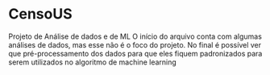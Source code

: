 # CensoUS
Projeto de Análise de dados e de ML
O início do arquivo conta com algumas análises de dados, mas esse não é o foco do projeto. 
No final é possível ver que pré-processamento dos dados para que eles fiquem padronizados para serem utilizados no algoritmo de machine learning
